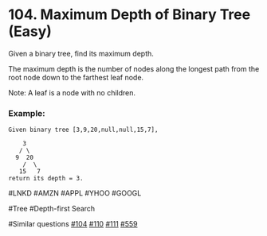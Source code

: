 # 104. Maximum Depth of Binary Tree (Easy)

Given a binary tree, find its maximum depth.

The maximum depth is the number of nodes along the longest path from the root node down to the farthest leaf node.

Note: A leaf is a node with no children.

### Example:
```
Given binary tree [3,9,20,null,null,15,7],

    3
   / \
  9  20
    /  \
   15   7
return its depth = 3.
```

#LNKD #AMZN #APPL #YHOO #GOOGL

#Tree #Depth-first Search

#Similar questions [#104](../p104e/README.md) [#110](../p110e/README.md) [#111](../p111e/README.md) [#559](../p559e/README.md)
